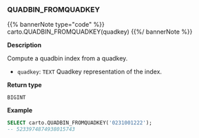 ### QUADBIN_FROMQUADKEY

{{% bannerNote type="code" %}}
carto.QUADBIN_FROMQUADKEY(quadkey)
{{%/ bannerNote %}}

**Description**

Compute a quadbin index from a quadkey.

* `quadkey`: `TEXT` Quadkey representation of the index.

**Return type**

`BIGINT`

**Example**

```sql
SELECT carto.QUADBIN_FROMQUADKEY('0231001222');
-- 5233974874938015743
```

